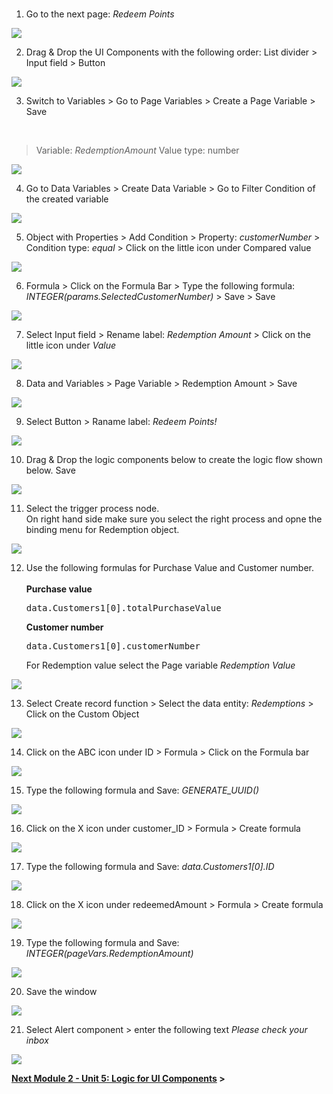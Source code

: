 
# 


1.  Go to the next page: *Redeem Points*

![](./Images/252-4_Screenshot_141.png)

2. Drag & Drop the UI Components with the following order: List divider > Input field > Button

![](./Images/252-4_Screenshot_142.png)

3. Switch to Variables > Go to Page Variables > Create a Page Variable > Save

<br>

>Variable: *RedemptionAmount* Value type: number


![](./Images/252-4_Screenshot_143.png)

4. Go to Data Variables > Create Data Variable > Go to Filter Condition of the created variable

![](./Images/252-4_Screenshot_144.png)

5. Object with Properties > Add Condition > Property: *customerNumber* > Condition type: *equal* > Click on the little icon under Compared value

![](./Images/252-4_Screenshot_145.png)

6. Formula > Click on the Formula Bar > Type the following formula: *INTEGER(params.SelectedCustomerNumber)* > Save > Save

![](./Images/252-4_Screenshot_146.png)

7. Select Input field > Rename label: *Redemption Amount* > Click on the little icon under *Value*

![](./Images/252-4_Screenshot_147.png)

8. Data and Variables > Page Variable > Redemption Amount > Save

![](./Images/252-4_Screenshot_148.png)

9. Select Button > Raname label: *Redeem Points!*

![](./Images/252-4_Screenshot_149.png)

10. Drag & Drop the logic components below to create the logic flow shown below. Save

![](./Images/step35.png)

11. Select the trigger process node. <br>
    On right hand side make sure you select the right process and opne the binding menu for Redemption object.

![](./Images/step36.png)

12. Use the following formulas for Purchase Value and Customer number.<br><br>
<b>Purchase value</b><pre>data.Customers1[0].totalPurchaseValue</pre>
<b>Customer number</b><pre>data.Customers1[0].customerNumber</pre>
For Redemption value select the Page variable <i>Redemption Value</i>

![](./images/step37.png)

13. Select Create record function > Select the data entity: *Redemptions* > Click on the Custom Object

![](./Images/step38.png)

14. Click on the ABC icon under ID > Formula > Click on the Formula bar

![](./Images/252-4_Screenshot_152.png)

15. Type the following formula and Save: *GENERATE_UUID()*

![](./Images/252-4_Screenshot_153.png)

16. Click on the X icon under customer_ID > Formula > Create formula

![](./Images/252-4_Screenshot_154.png)

17. Type the following formula and Save: *data.Customers1[0].ID* 

![](./Images/252-4_Screenshot_155.png)

18. Click on the X icon under redeemedAmount > Formula > Create formula

![](./Images/252-4_Screenshot_156.png)

19. Type the following formula and Save: *INTEGER(pageVars.RedemptionAmount)* 

![](./Images/252-4_Screenshot_157.png)

20. Save the window

![](./Images/252-4_Screenshot_158.png)

21. Select Alert component > enter the following text <i>Please check your inbox</i>

![](./Images/formulastep.png)


**[Next Module 2 - Unit 5: Logic for UI Components](./252-5_Logic_for_UI_Components.md) >**
